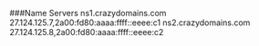 ###Name Servers
ns1.crazydomains.com
27.124.125.7,2a00:fd80:aaaa:ffff::eeee:c1
ns2.crazydomains.com
27.124.125.8,2a00:fd80:aaaa:ffff::eeee:c2